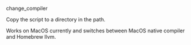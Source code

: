 change_compiler

Copy the script to a directory in the path.

Works on MacOS currently and switches between MacOS native compiler and Homebrew llvm.

